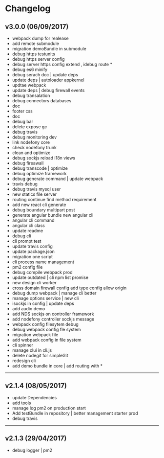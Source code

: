 # Changelog

## v3.0.0 (06/09/2017)
- webpack dump for realease
- add remote submodule
- migration demoBundle in submodule
- debug https testunits
- debug https server config
- debug server https config extend , idebug route *
- debug es6 minify
- debug serach doc | update deps
- update deps | autoloader appkernel
- updtae webpack
- update deps | debug firewall events
- debug  transalation
- debug connectors databases
- doc
- footer css
- doc
- debug bar
- delete expose gc
- debug travis
- debug monitoring dev
- link nodefony core
- check nodefony trunk
- clean and optimize
- debug sockjs reload i18n views
- debug fireawall
- debug transcode | optimize
- debug optimize framework
- debug generate command | update webpack
- travis debug
- debug travis mysql user
- new statics file server
- routing continue find method requirement
- add new react cli generate
- debug boundary  multipart post
- generate angular bundle new angular cli
- angular cli command
- angular cli class
- update readme
- debug cli
- cli prompt test
- update travis config
- update package.json
- migration one script
- cli process name management
- pm2 config file
- debug compile webpack prod
- update outdated | cli npm list promise
- new design cli worker
- cross domain firewall config add type config allow origin
- debug dump webpack | manage cli better
- manage options service | new cli
- isockjs in config | update deps
- add audio demo
- add NDS sockjs  on controller framework
- add nodefony controller sockjs message
- webpack config filesytem debug
- debug webpack config fle system
- migration webpack file
- add webpack config in file system
- cli spinner
- manage clui in cli.js
- delete nodegit for simpleGit
- redesign cli
- add demo bundle in core | add routing with *

---

## v2.1.4 (08/05/2017)
- update Dependencies
- add tools
- manage log pm2 on production start
- Add testBundle in repository | better management starter prod
- debug travis

---

## v2.1.3 (29/04/2017)
- debug logger | pm2
